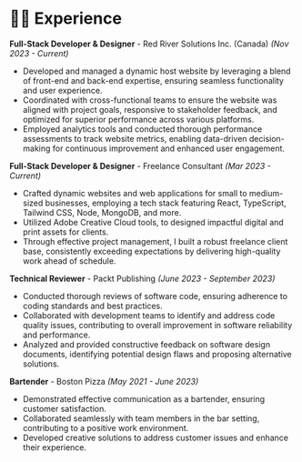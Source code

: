# 👨‍💻 Experience

**Full-Stack Developer & Designer** - Red River Solutions Inc. (Canada) <em>(Nov 2023 - Current)</em>

- Developed and managed a dynamic host website by leveraging a blend of front-end and back-end expertise, ensuring seamless functionality and user
  experience.
- Coordinated with cross-functional teams to ensure the website was aligned with project goals, responsive to stakeholder feedback, and optimized for
  superior performance across various platforms.
- Employed analytics tools and conducted thorough performance assessments to track website metrics, enabling data-driven decision-making for
  continuous improvement and enhanced user engagement.

**Full-Stack Developer & Designer** - Freelance Consultant <em>(Mar 2023 - Current)</em>

- Crafted dynamic websites and web applications for small to medium-sized businesses, employing a tech
  stack featuring React, TypeScript, Tailwind CSS, Node, MongoDB, and more.
- Utilized Adobe Creative Cloud tools, to designed impactful digital and print assets for clients.
- Through effective project management, I built a robust freelance client base, consistently exceeding
  expectations by delivering high-quality work ahead of schedule.

**Technical Reviewer** - Packt Publishing <em>(June 2023 - September 2023)</em>

- Conducted thorough reviews of software code, ensuring adherence to coding standards and best practices.
- Collaborated with development teams to identify and address code quality issues, contributing to overall improvement in software reliability and performance.
- Analyzed and provided constructive feedback on software design documents, identifying potential design flaws and proposing alternative solutions.

**Bartender** - Boston Pizza <em>(May 2021 - June 2023)</em>

- Demonstrated effective communication as a bartender, ensuring customer satisfaction.
- Collaborated seamlessly with team members in the bar setting, contributing to a positive work
  environment.
- Developed creative solutions to address customer issues and enhance their experience.
